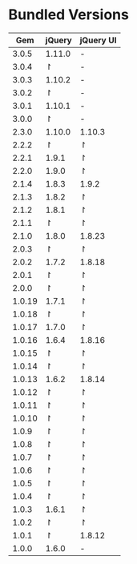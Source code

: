 # Bundled Versions

| Gem    | jQuery | jQuery UI |
|--------|--------|-----------|
| 3.0.5  | 1.11.0 | -         |
| 3.0.4  | ↾      | -         |
| 3.0.3  | 1.10.2 | -         |
| 3.0.2  | ↾      | -         |
| 3.0.1  | 1.10.1 | -         |
| 3.0.0  | ↾      | -         |
| 2.3.0  | 1.10.0 | 1.10.3    |
| 2.2.2  | ↾      | ↾         |
| 2.2.1  | 1.9.1  | ↾         |
| 2.2.0  | 1.9.0  | ↾         |
| 2.1.4  | 1.8.3  | 1.9.2     |
| 2.1.3  | 1.8.2  | ↾         |
| 2.1.2  | 1.8.1  | ↾         |
| 2.1.1  | ↾      | ↾         |
| 2.1.0  | 1.8.0  | 1.8.23    |
| 2.0.3  | ↾      | ↾         |
| 2.0.2  | 1.7.2  | 1.8.18    |
| 2.0.1  | ↾      | ↾         |
| 2.0.0  | ↾      | ↾         |
| 1.0.19 | 1.7.1  | ↾         |
| 1.0.18 | ↾      | ↾         |
| 1.0.17 | 1.7.0  | ↾         |
| 1.0.16 | 1.6.4  | 1.8.16    |
| 1.0.15 | ↾      | ↾         |
| 1.0.14 | ↾      | ↾         |
| 1.0.13 | 1.6.2  | 1.8.14    |
| 1.0.12 | ↾      | ↾         |
| 1.0.11 | ↾      | ↾         |
| 1.0.10 | ↾      | ↾         |
| 1.0.9  | ↾      | ↾         |
| 1.0.8  | ↾      | ↾         |
| 1.0.7  | ↾      | ↾         |
| 1.0.6  | ↾      | ↾         |
| 1.0.5  | ↾      | ↾         |
| 1.0.4  | ↾      | ↾         |
| 1.0.3  | 1.6.1  | ↾         |
| 1.0.2  | ↾      | ↾         |
| 1.0.1  | ↾      | 1.8.12    |
| 1.0.0  | 1.6.0  | -         |
